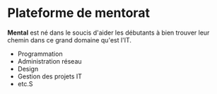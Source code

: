 # Plateforme de mentorat

**Mental** est né dans le soucis d'aider les débutants à bien trouver leur chemin dans ce grand domaine qu'est l'IT.
* Programmation
* Administration réseau
* Design
* Gestion des projets IT
* etc.S